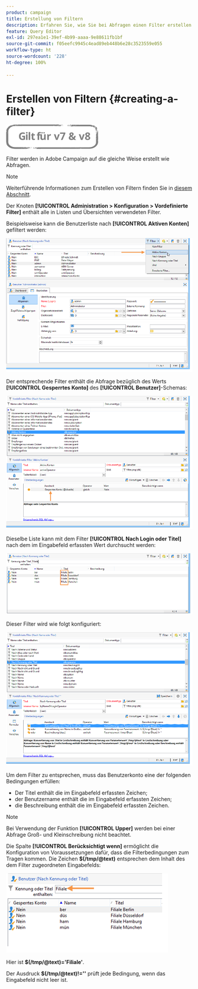 ```yaml
---
product: campaign
title: Erstellung von Filtern
description: Erfahren Sie, wie Sie bei Abfragen einen Filter erstellen können
feature: Query Editor
exl-id: 297ea1e1-39ef-4b99-aaaa-9e88611fb1bf
source-git-commit: f05eefc9945c4ead89eb448b6e28c3523559e055
workflow-type: ht
source-wordcount: '228'
ht-degree: 100%

---
```


# Erstellen von Filtern {#creating-a-filter}

![](../../assets/common.svg)

Filter werden in Adobe Campaign auf die gleiche Weise erstellt wie Abfragen.

>[!NOTE]
>
>Weiterführende Informationen zum Erstellen von Filtern finden Sie in [diesem Abschnitt](../../platform/using/filtering-options.md).

Der Knoten **[!UICONTROL Administration > Konfiguration > Vordefinierte Filter]** enthält alle in Listen und Übersichten verwendeten Filter.

Beispielsweise kann die Benutzerliste nach **[!UICONTROL Aktiven Konten]** gefiltert werden:

![](assets/query_editor_filter_sample_1.png)

Der entsprechende Filter enthält die Abfrage bezüglich des Werts **[!UICONTROL Gesperrtes Konto]** des **[!UICONTROL Benutzer]**-Schemas:

![](assets/query_editor_filter_sample_2.png)

Dieselbe Liste kann mit dem Filter **[!UICONTROL Nach Login oder Titel]** nach dem im Eingabefeld erfassten Wert durchsucht werden:

![](assets/query_editor_filter_sample_3.png)

Dieser Filter wird wie folgt konfiguriert:

![](assets/query_editor_filter_sample_4.png)

Um dem Filter zu entsprechen, muss das Benutzerkonto eine der folgenden Bedingungen erfüllen:

* Der Titel enthält die im Eingabefeld erfassten Zeichen;
* der Benutzername enthält die im Eingabefeld erfassten Zeichen;
* die Beschreibung enthält die im Eingabefeld erfassten Zeichen.

>[!NOTE]
>
>Bei Verwendung der Funktion **[!UICONTROL Upper]** werden bei einer Abfrage Groß- und Kleinschreibung nicht beachtet.

Die Spalte **[!UICONTROL Berücksichtigt wenn]** ermöglicht die Konfiguration von Voraussetzungen dafür, dass die Filterbedingungen zum Tragen kommen. Die Zeichen **$(/tmp/@text)** entsprechen dem Inhalt des dem Filter zugeordneten Eingabefelds:

![](assets/query_editor_filter_sample_5.png)

Hier ist **$(/tmp/@text)=&#39;Filiale&#39;**.

Der Ausdruck **$(/tmp/@text)!=&#39;&#39;** prüft jede Bedingung, wenn das Eingabefeld nicht leer ist.
